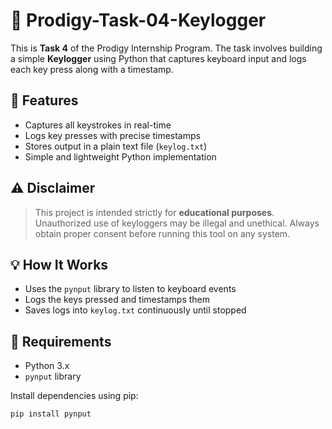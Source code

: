 # 🔐 Prodigy-Task-04-Keylogger

This is **Task 4** of the Prodigy Internship Program. The task involves building a simple **Keylogger** using Python that captures keyboard input and logs each key press along with a timestamp.

## 📌 Features

- Captures all keystrokes in real-time
- Logs key presses with precise timestamps
- Stores output in a plain text file (`keylog.txt`)
- Simple and lightweight Python implementation

## ⚠️ Disclaimer

> This project is intended strictly for **educational purposes**. Unauthorized use of keyloggers may be illegal and unethical. Always obtain proper consent before running this tool on any system.

## 💡 How It Works

- Uses the `pynput` library to listen to keyboard events
- Logs the keys pressed and timestamps them
- Saves logs into `keylog.txt` continuously until stopped

## 🧪 Requirements

- Python 3.x
- `pynput` library

Install dependencies using pip:

```bash
pip install pynput
